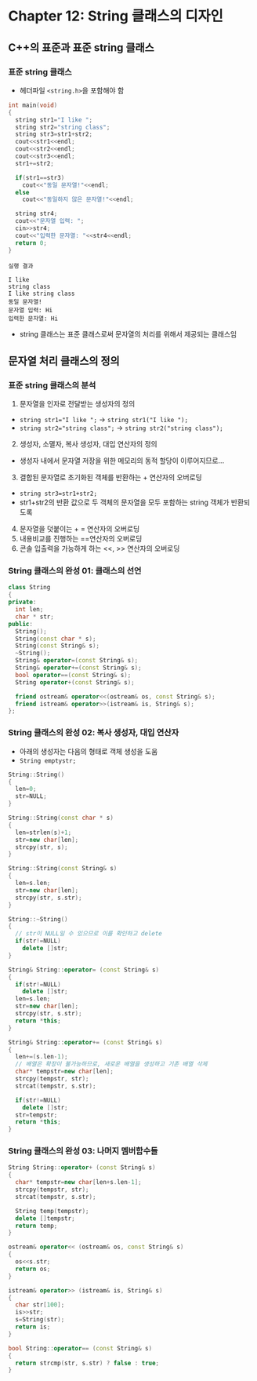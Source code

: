# Chapter 12: String 클래스의 디자인
## C++의 표준과 표준 string 클래스
### 표준 string 클래스
- 헤더파일 `<string.h>`을 포함해야 함
```cpp
int main(void)
{
  string str1="I like ";
  string str2="string class";
  string str3=str1+str2;
  cout<<str1<<endl;
  cout<<str2<<endl;
  cout<<str3<<endl;
  str1+=str2;

  if(str1==str3)
    cout<<"동일 문자열!"<<endl;
  else
    cout<<"동일하지 않은 문자열!"<<endl;

  string str4;
  cout<<"문자열 입력: ";
  cin>>str4;
  cout<<"입력한 문자열: "<<str4<<endl;
  return 0;
}
```
```
실행 결과

I like
string class
I like string class
동일 문자열!
문자열 입력: Hi
입력한 문자열: Hi
```
- string 클래스는 표준 클래스로써 문자열의 처리를 위해서 제공되는 클래스임

## 문자열 처리 클래스의 정의
### 표준 string 클래스의 분석
1. 문자열을 인자로 전달받는 생성자의 정의
  - `string str1="I like ";` -> `string str1("I like ");`
  - `string str2="string class";` -> `string str2("string class");`
2. 생성자, 소멸자, 복사 생성자, 대입 연산자의 정의
  - 생성자 내에서 문자열 저장을 위한 메모리의 동적 할당이 이루어지므로...
3. 결합된 문자열로 초기화된 객체를 반환하는 + 연산자의 오버로딩
  - `string str3=str1+str2;`
  - str1+str2의 반환 값으로 두 객체의 문자열을 모두 포함하는 string 객체가 반환되도록
4. 문자열을 덧붙이는 + = 연산자의 오버로딩
5. 내용비교를 진행하는 ==연산자의 오버로딩
6. 콘솔 입출력을 가능하게 하는 <<, >> 연산자의 오버로딩

### String 클래스의 완성 01: 클래스의 선언
```cpp
class String
{
private:
  int len;
  char * str;
public:
  String();
  String(const char * s);
  String(const String& s);
  ~String();
  String& operator=(const String& s);
  String& operator+=(const String& s);
  bool operator==(const String& s);
  String operator+(const String& s);

  friend ostream& operator<<(ostream& os, const String& s);
  friend istream& operator>>(istream& is, String& s);
};
```

### String 클래스의 완성 02: 복사 생성자, 대입 연산자
- 아래의 생성자는 다음의 형태로 객체 생성을 도움
- `String emptystr;`
```cpp
String::String()
{
  len=0;
  str=NULL;
}

String::String(const char * s)
{
  len=strlen(s)+1;
  str=new char[len];
  strcpy(str, s);
}

String::String(const String& s)
{
  len=s.len;
  str=new char[len];
  strcpy(str, s.str);
}

String::~String()
{
  // str이 NULL일 수 있으므로 이를 확인하고 delete
  if(str!=NULL)
    delete []str;
}

String& String::operator= (const String& s)
{
  if(str!=NULL)
    delete []str;
  len=s.len;
  str=new char[len];
  strcpy(str, s.str);
  return *this;
}

String& String::operator+= (const String& s)
{
  len+=(s.len-1);
  // 배열은 확장이 불가능하므로, 새로운 배열을 생성하고 기존 배열 삭제
  char* tempstr=new char[len];
  strcpy(tempstr, str);
  strcat(tempstr, s.str);

  if(str!=NULL)
    delete []str;
  str=tempstr;
  return *this;
}
```

### String 클래스의 완성 03: 나머지 멤버함수들
```cpp
String String::operator+ (const String& s)
{
  char* tempstr=new char[len+s.len-1];
  strcpy(tempstr, str);
  strcat(tempstr, s.str);

  String temp(tempstr);
  delete []tempstr;
  return temp;
}

ostream& operator<< (ostream& os, const String& s)
{
  os<<s.str;
  return os;
}

istream& operator>> (istream& is, String& s)
{
  char str[100];
  is>>str;
  s=String(str);
  return is;
}

bool String::operator== (const String& s)
{
  return strcmp(str, s.str) ? false : true;
}
```